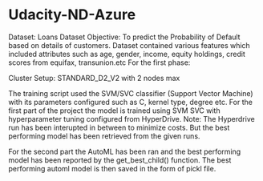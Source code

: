 # Udacity-ND-Azure
Dataset: Loans Dataset
Objective: To predict the Probability of Default based on details of customers.
Dataset contained various features which included attributes such as age, gender, income, equity holdings, credit scores from equifax, transunion.etc
For the first phase:

Cluster Setup: STANDARD_D2_V2 with 2 nodes max

The training script used the SVM/SVC classifier (Support Vector Machine) with its parameters configured such as C, kernel type, degree etc.
For the first part of the project the model is trained using SVM SVC with hyperparameter tuning configured from HyperDrive. Note: The Hyperdrive run has been interupted in between to  minimize costs. But the best performing model has been retrieved from the given runs.


For the second part the AutoML has been ran and the best performing model has been reported by the get_best_child() function. The best performing automl model is then saved in the form of pickl file.
